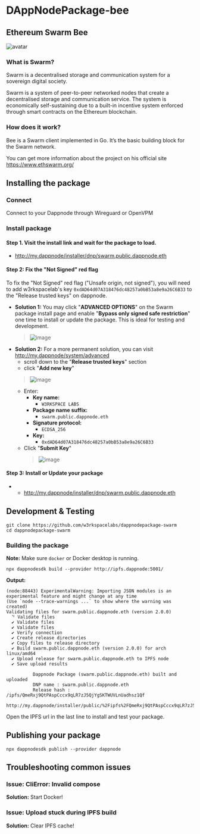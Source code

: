 # DAppNodePackage-bee

## **Ethereum Swarm Bee**
![avatar](swarm-avatar-min.png)

### What is Swarm?

Swarm is a decentralised storage and communication system for a sovereign digital society.

Swarm is a system of peer-to-peer networked nodes that create a decentralised storage and communication service.
The system is economically self-sustaining due to a built-in incentive system enforced through smart contracts on the Ethereum blockchain.

### How does it work?

Bee is a Swarm client implemented in Go. It’s the basic building block for the Swarm network.

You can get more information about the project on his official site https://www.ethswarm.org/

## Installing the package

### Connect
Connect to your Dappnode through Wireguard or OpenVPM

### Install package

#### Step 1. Visit the install link and wait for the package to load.
 - http://my.dappnode/installer/dnp/swarm.public.dappnode.eth
#### Step 2: Fix the "Not Signed" red flag
To fix the "Not Signed" red flag ("Unsafe origin, not signed"), you will need to add w3rkspacelab's key `0xdAD64d07A318476dc48257a0bB53a8e9a26C6B33` to the "Release trusted keys" on dappnode.

 - **Solution 1:** You may click "**ADVANCED OPTIONS**" on the Swarm package install page and enable "**Bypass only signed safe restriction**" one time to install or update the package. This is ideal for testing and development.
   > ![image](https://github.com/user-attachments/assets/c118da50-6d39-4777-9cec-16fe717ed08f)
 - **Solution 2:** For a more permanent solution, you can visit http://my.dappnode/system/advanced
   - scroll down to the "**Release trusted keys**" section
   - click "**Add new key**"
   > ![image](https://github.com/user-attachments/assets/482b7c6b-7b50-4ef0-881b-a5e1c3d24c4c)
   - Enter:
     - **Key name:**
       - `W3RKSPACE LABS`
     - **Package name suffix:**
       - `swarm.public.dappnode.eth`
     - **Signature protocol:**
       - `ECDSA_256`
     - **Key:**
       - `0xdAD64d07A318476dc48257a0bB53a8e9a26C6B33`
   - Click "**Submit Key**"
     > ![image](https://github.com/user-attachments/assets/86699463-caef-4e7b-873a-cb970e604de9)

#### Step 3: Install or Update your package
  - - http://my.dappnode/installer/dnp/swarm.public.dappnode.eth

## Development & Testing

```
git clone https://github.com/w3rkspacelabs/dappnodepackage-swarm
cd dappnodepackage-swarm
```

### Building the package

**Note:** Make sure `docker` or Docker desktop is running.

```
npx dappnodesdk build --provider http://ipfs.dappnode:5001/
```

**Output:**
```
(node:88443) ExperimentalWarning: Importing JSON modules is an experimental feature and might change at any time
(Use `node --trace-warnings ...` to show where the warning was created)
Validating files for swarm.public.dappnode.eth (version 2.0.0)
  ⠙ Validate files
  ✔ Validate files
  ✔ Validate files
  ✔ Verify connection
  ✔ Create release directories
  ✔ Copy files to release directory
  ✔ Build swarm.public.dappnode.eth (version 2.0.0) for arch linux/amd64
  ✔ Upload release for swarm.public.dappnode.eth to IPFS node
  ✔ Save upload results

          Dappnode Package (swarm.public.dappnode.eth) built and uploaded
          DNP name : swarm.public.dappnode.eth
          Release hash : /ipfs/QmeRxj9QtPAspCccx9qLR7zJ5QjYgSKTWUVLnUadhsz1Qf
          http://my.dappnode/installer/public/%2Fipfs%2FQmeRxj9QtPAspCccx9qLR7zJ5QjYgSKTWUVLnUadhsz1Qf
```

Open the IPFS url in the last line to install and test your package.

## Publishing your package

```
npx dappnodesdk publish --provider dappnode
```

## Troubleshooting common issues

### Issue: CliError: Invalid compose
**Solution:** Start Docker!
### Issue: Upload stuck during IPFS build
**Solution:** Clear IPFS cache!
